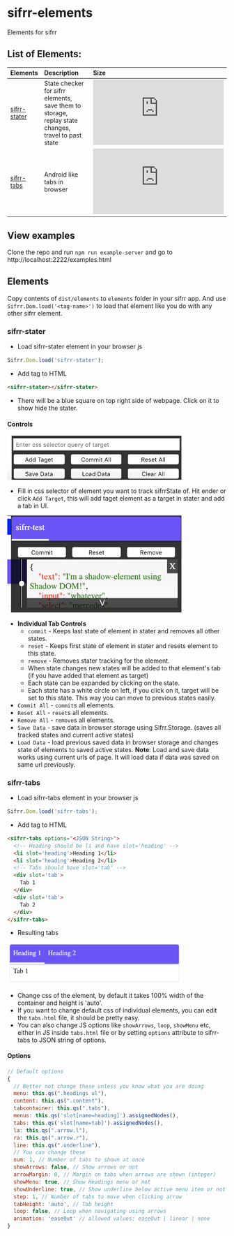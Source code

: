 # sifrr-elements

Elements for sifrr

## List of Elements:
| Elements | Description | Size |
| :------------- | :------------- | :-------------|
| [sifrr-stater](./elements/sifrr/stater.html) | State checker for sifrr elements, save them to storage, replay state changes, travel to past state | [![Minified + Gzipped](https://img.badgesize.io/sifrr/sifrr-elements/master/dist/elements/sifrr/stater.html?compression=gzip&maxAge=60)](./dist/elements/sifrr/stater.html) |
| [sifrr-tabs](./elements/sifrr/tabs.html) | Android like tabs in browser | [![Minified + Gzipped](https://img.badgesize.io/sifrr/sifrr-elements/master/dist/elements/sifrr/tabs.html?compression=gzip&maxAge=60)](./dist/elements/sifrr/tabs.html) |

## View examples
Clone the repo and run `npm run example-server` and go to http://localhost:2222/examples.html

## Elements
Copy contents of `dist/elements` to `elements` folder in your sifrr app. And use `Sifrr.Dom.load('<tag-name>')` to load that element like you do with any other sifrr element.

### sifrr-stater
- Load sifrr-stater element in your browser js
```js
Sifrr.Dom.load('sifrr-stater');
```
- Add tag to HTML
```html
<sifrr-stater></sifrr-stater>
```
- There will be a blue square on top right side of webpage. Click on it to show hide the stater.

#### Controls

<img src='./images/all_controls.png' title='controls' width='400'>

- Fill in css selector of element you want to track sifrrState of. Hit ender or click `Add Target`, this will add taget element as a target in stater and add a tab in UI.

<img src='./images/individual_controls.png' title='individual controls' width='400'>

- __Individual Tab Controls__
  - `commit` - Keeps last state of element in stater and removes all other states.
  - `reset` - Keeps first state of element in stater and resets element to this state.
  - `remove` - Removes stater tracking for the element.
  - When state changes new states will be added to that element's tab (if you have added that element as target)  
  - Each state can be expanded by clicking on the state.
  - Each state has a white circle on left, if you click on it, target will be set to this state. This way you can move to previous states easily.
- `Commit All` - `commit`s all elements.
- `Reset All` - `reset`s all elements.
- `Remove All` - `remove`s all elements.
- `Save Data` - save data in browser storage using Sifrr.Storage. (saves all tracked states and current active states)
- `Load Data` - load previous saved data in browser storage and changes state of elements to saved active states.
__Note__: Load and save data works using current urls of page. It will load data if data was saved on same url previously.

### sifrr-tabs
- Load sifrr-tabs element in your browser js
```js
Sifrr.Dom.load('sifrr-tabs');
```
- Add tag to HTML
```html
<sifrr-tabs options="<JSON String>">
  <!-- Heading should be li and have slot='heading' -->
  <li slot='heading'>Heading 1</li>
  <li slot='heading'>Heading 2</li>
  <!-- Tabs should have slot='tab' -->
  <div slot='tab'>
    Tab 1
  </div>
  <div slot='tab'>
    Tab 2
  </div>
</sifrr-tabs>
```
- Resulting tabs

<img src='./images/tabs.png' title='tab' width='400'>

- Change css of the element, by default it takes 100% width of the container and height is 'auto'.
- If you want to change default css of individual elements, you can edit the `tabs.html` file, it should be pretty easy.
- You can also change JS options like `showArrows`, `loop`, `showMenu` etc, either in JS inside `tabs.html` file or by setting `options` attribute to sifrr-tabs to JSON string of options.

#### Options
```js
// Default options
{
  // Better not change these unless you know what you are doing
  menu: this.qs(".headings ul"),
  content: this.qs(".content"),
  tabcontainer: this.qs(".tabs"),
  menus: this.qs('slot[name=heading]').assignedNodes(),
  tabs: this.qs('slot[name=tab]').assignedNodes(),
  la: this.qs(".arrow.l"),
  ra: this.qs(".arrow.r"),
  line: this.qs(".underline"),
  // You can change these
  num: 1, // Number of tabs to shown at once
  showArrows: false, // Show arrows or not
  arrowMargin: 0, // Margin on tabs when arrows are shown (integer)
  showMenu: true, // Show Headings menu or not
  showUnderline: true, // Show underline below active menu item or not
  step: 1, // Number of tabs to move when clicking arrow
  tabHeight: 'auto', // Tab height
  loop: false, // Loop when navigating using arrows
  animation: 'easeOut' // allowed values: easeOut | linear | none
}
```
